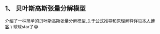 <!--
 * @Date: 2023-02-16 21:29:18
 * @LastEditors: “limits220284” “2056901285@qq.com”
 * @LastEditTime: 2023-02-17 11:45:54
 * @FilePath: \undefinedc:\Users\wh\Desktop\our_work\mine\Bayesian\贝叶斯分解\code_BPMF\README.md
-->
## 1、 贝叶斯高斯张量分解模型
介绍了一种简单的贝叶斯高斯张量分解模型,关于公式推导和原理解释详见[本人博客](https://blog.csdn.net/qq_45968933?type=blog) \\
球球star了😂

